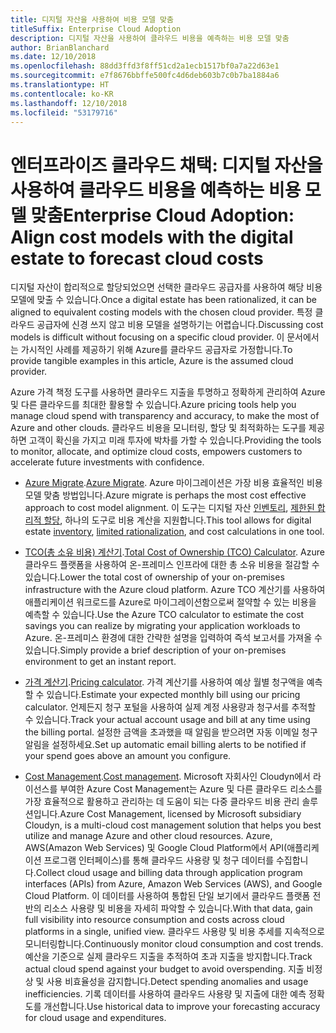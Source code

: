```yaml
---
title: 디지털 자산을 사용하여 비용 모델 맞춤
titleSuffix: Enterprise Cloud Adoption
description: 디지털 자산을 사용하여 클라우드 비용을 예측하는 비용 모델 맞춤
author: BrianBlanchard
ms.date: 12/10/2018
ms.openlocfilehash: 88dd3ffd3f8ff51cd2a1ecb1517bf0a7a22d63e1
ms.sourcegitcommit: e7f8676bbffe500fc4d6deb603b7c0b7ba1884a6
ms.translationtype: HT
ms.contentlocale: ko-KR
ms.lasthandoff: 12/10/2018
ms.locfileid: "53179716"
---
```

# <a name="enterprise-cloud-adoption-align-cost-models-with-the-digital-estate-to-forecast-cloud-costs"></a><span data-ttu-id="40193-103">엔터프라이즈 클라우드 채택: 디지털 자산을 사용하여 클라우드 비용을 예측하는 비용 모델 맞춤</span><span class="sxs-lookup"><span data-stu-id="40193-103">Enterprise Cloud Adoption: Align cost models with the digital estate to forecast cloud costs</span></span>

<span data-ttu-id="40193-104">디지털 자산이 합리적으로 할당되었으면 선택한 클라우드 공급자를 사용하여 해당 비용 모델에 맞출 수 있습니다.</span><span class="sxs-lookup"><span data-stu-id="40193-104">Once a digital estate has been rationalized, it can be aligned to equivalent costing models with the chosen cloud provider.</span></span> <span data-ttu-id="40193-105">특정 클라우드 공급자에 신경 쓰지 않고 비용 모델을 설명하기는 어렵습니다.</span><span class="sxs-lookup"><span data-stu-id="40193-105">Discussing cost models is difficult without focusing on a specific cloud provider.</span></span> <span data-ttu-id="40193-106">이 문서에서는 가시적인 사례를 제공하기 위해 Azure를 클라우드 공급자로 가정합니다.</span><span class="sxs-lookup"><span data-stu-id="40193-106">To provide tangible examples in this article, Azure is the assumed cloud provider.</span></span>

<span data-ttu-id="40193-107">Azure 가격 책정 도구를 사용하면 클라우드 지출을 투명하고 정확하게 관리하여 Azure 및 다른 클라우드를 최대한 활용할 수 있습니다.</span><span class="sxs-lookup"><span data-stu-id="40193-107">Azure pricing tools help you manage cloud spend with transparency and accuracy, to make the most of Azure and other clouds.</span></span> <span data-ttu-id="40193-108">클라우드 비용을 모니터링, 할당 및 최적화하는 도구를 제공하면 고객이 확신을 가지고 미래 투자에 박차를 가할 수 있습니다.</span><span class="sxs-lookup"><span data-stu-id="40193-108">Providing the tools to monitor, allocate, and optimize cloud costs, empowers customers to accelerate future investments with confidence.</span></span>

- <span data-ttu-id="40193-109">[Azure Migrate](/azure/migrate/migrate-overview).</span><span class="sxs-lookup"><span data-stu-id="40193-109">[Azure Migrate](/azure/migrate/migrate-overview).</span></span> <span data-ttu-id="40193-110">Azure 마이그레이션은 가장 비용 효율적인 비용 모델 맞춤 방법입니다.</span><span class="sxs-lookup"><span data-stu-id="40193-110">Azure migrate is perhaps the most cost effective approach to cost model alignment.</span></span> <span data-ttu-id="40193-111">이 도구는 디지털 자산 [인벤토리](inventory.md), [제한된 합리적 할당](rationalize.md), 하나의 도구로 비용 계산을 지원합니다.</span><span class="sxs-lookup"><span data-stu-id="40193-111">This tool allows for digital estate [inventory](inventory.md), [limited rationalization](rationalize.md), and cost calculations in one tool.</span></span>

- <span data-ttu-id="40193-112">[TCO(총 소유 비용) 계산기](https://azure.com/tco).</span><span class="sxs-lookup"><span data-stu-id="40193-112">[Total Cost of Ownership (TCO) Calculator](https://azure.com/tco).</span></span> <span data-ttu-id="40193-113">Azure 클라우드 플랫폼을 사용하여 온-프레미스 인프라에 대한 총 소유 비용을 절감할 수 있습니다.</span><span class="sxs-lookup"><span data-stu-id="40193-113">Lower the total cost of ownership of your on-premises infrastructure with the Azure cloud platform.</span></span> <span data-ttu-id="40193-114">Azure TCO 계산기를 사용하여 애플리케이션 워크로드를 Azure로 마이그레이션함으로써 절약할 수 있는 비용을 예측할 수 있습니다.</span><span class="sxs-lookup"><span data-stu-id="40193-114">Use the Azure TCO calculator to estimate the cost savings you can realize by migrating your application workloads to Azure.</span></span> <span data-ttu-id="40193-115">온-프레미스 환경에 대한 간략한 설명을 입력하여 즉석 보고서를 가져올 수 있습니다.</span><span class="sxs-lookup"><span data-stu-id="40193-115">Simply provide a brief description of your on-premises environment to get an instant report.</span></span>

- <span data-ttu-id="40193-116">[가격 계산기](https://azure.microsoft.com/en-in/pricing/).</span><span class="sxs-lookup"><span data-stu-id="40193-116">[Pricing calculator](https://azure.microsoft.com/en-in/pricing/).</span></span> <span data-ttu-id="40193-117">가격 계산기를 사용하여 예상 월별 청구액을 예측할 수 있습니다.</span><span class="sxs-lookup"><span data-stu-id="40193-117">Estimate your expected monthly bill using our pricing calculator.</span></span> <span data-ttu-id="40193-118">언제든지 청구 포털을 사용하여 실제 계정 사용량과 청구서를 추적할 수 있습니다.</span><span class="sxs-lookup"><span data-stu-id="40193-118">Track your actual account usage and bill at any time using the billing portal.</span></span> <span data-ttu-id="40193-119">설정한 금액을 초과했을 때 알림을 받으려면 자동 이메일 청구 알림을 설정하세요.</span><span class="sxs-lookup"><span data-stu-id="40193-119">Set up automatic email billing alerts to be notified if your spend goes above an amount you configure.</span></span>

- <span data-ttu-id="40193-120">[Cost Management](https://azure.microsoft.com/en-in/services/cost-management/).</span><span class="sxs-lookup"><span data-stu-id="40193-120">[Cost management](https://azure.microsoft.com/en-in/services/cost-management/).</span></span> <span data-ttu-id="40193-121">Microsoft 자회사인 Cloudyn에서 라이선스를 부여한 Azure Cost Management는 Azure 및 다른 클라우드 리소스를 가장 효율적으로 활용하고 관리하는 데 도움이 되는 다중 클라우드 비용 관리 솔루션입니다.</span><span class="sxs-lookup"><span data-stu-id="40193-121">Azure Cost Management, licensed by Microsoft subsidiary Cloudyn, is a multi-cloud cost management solution that helps you best utilize and manage Azure and other cloud resources.</span></span> <span data-ttu-id="40193-122">Azure, AWS(Amazon Web Services) 및 Google Cloud Platform에서 API(애플리케이션 프로그램 인터페이스)를 통해 클라우드 사용량 및 청구 데이터를 수집합니다.</span><span class="sxs-lookup"><span data-stu-id="40193-122">Collect cloud usage and billing data through application program interfaces (APIs) from Azure, Amazon Web Services (AWS), and Google Cloud Platform.</span></span> <span data-ttu-id="40193-123">이 데이터를 사용하여 통합된 단일 보기에서 클라우드 플랫폼 전반의 리소스 사용량 및 비용을 자세히 파악할 수 있습니다.</span><span class="sxs-lookup"><span data-stu-id="40193-123">With that data, gain full visibility into resource consumption and costs across cloud platforms in a single, unified view.</span></span> <span data-ttu-id="40193-124">클라우드 사용량 및 비용 추세를 지속적으로 모니터링합니다.</span><span class="sxs-lookup"><span data-stu-id="40193-124">Continuously monitor cloud consumption and cost trends.</span></span> <span data-ttu-id="40193-125">예산을 기준으로 실제 클라우드 지출을 추적하여 초과 지출을 방지합니다.</span><span class="sxs-lookup"><span data-stu-id="40193-125">Track actual cloud spend against your budget to avoid overspending.</span></span> <span data-ttu-id="40193-126">지출 비정상 및 사용 비효율성을 감지합니다.</span><span class="sxs-lookup"><span data-stu-id="40193-126">Detect spending anomalies and usage inefficiencies.</span></span> <span data-ttu-id="40193-127">기록 데이터를 사용하여 클라우드 사용량 및 지출에 대한 예측 정확도를 개선합니다.</span><span class="sxs-lookup"><span data-stu-id="40193-127">Use historical data to improve your forecasting accuracy for cloud usage and expenditures.</span></span>
